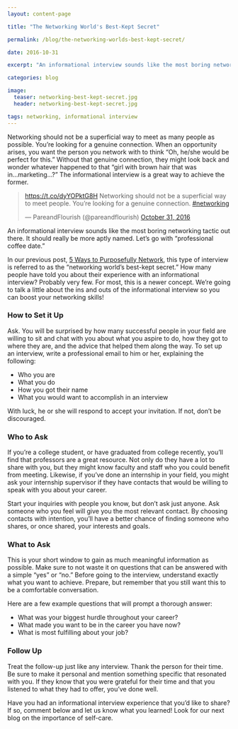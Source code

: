 ```yaml
---
layout: content-page

title: "The Networking World's Best-Kept Secret"

permalink: /blog/the-networking-worlds-best-kept-secret/

date: 2016-10-31

excerpt: "An informational interview sounds like the most boring networking tactic out there. It should really be more aptly named. Let’s go with “professional coffee date.”"

categories: blog

image:
  teaser: networking-best-kept-secret.jpg
  header: networking-best-kept-secret.jpg

tags: networking, informational interview
---
```


Networking should not be a superficial way to meet as many people as possible. You’re looking for a genuine connection. When an opportunity arises, you want the person you network with to think “Oh, he/she would be perfect for this.” Without that genuine connection, they might look back and wonder whatever happened to that “girl with brown hair that was in...marketing…?” The informational interview is a great way to achieve the former. 

<blockquote class="twitter-tweet tw-align-center" data-lang="en"><p lang="en" dir="ltr"><a href="https://t.co/dyYOPktG8H">https://t.co/dyYOPktG8H</a> Networking should not be a superficial way to meet people. You’re looking for a genuine connection. <a href="https://twitter.com/hashtag/networking?src=hash">#networking</a></p>&mdash; PareandFlourish (@pareandflourish) <a href="https://twitter.com/pareandflourish/status/793112909979222017">October 31, 2016</a></blockquote>
<script async src="//platform.twitter.com/widgets.js" charset="utf-8"></script>

An informational interview sounds like the most boring networking tactic out there. It should really be more aptly named. Let’s go with “professional coffee date.”  

In our previous post, [5 Ways to Purposefully Network](/blog/five-ways-to-purposefully-network/), this type of interview is referred to as the “networking world’s best-kept secret.” How many people have told you about their experience with an informational interview? Probably very few. For most, this is a newer concept. We’re going to talk a little about the ins and outs of the informational interview so you can boost your networking skills!

### How to Set it Up 

Ask. You will be surprised by how many successful people in your field are willing to sit and chat with you about what you aspire to do, how they got to where they are, and the advice that helped them along the way. To set up an interview, write a professional email to him or her, explaining the following: 

- Who you are
- What you do
- How you got their name
- What you would want to accomplish in an interview

With luck, he or she will respond to accept your invitation. If not, don’t be discouraged. 

### Who to Ask

If you’re a college student, or have graduated from college recently, you’ll find that professors are a great resource. Not only do they have a lot to share with you, but they might know faculty and staff who you could benefit from meeting. Likewise, if you’ve done an internship in your field, you might ask your internship supervisor if they have contacts that would be willing to speak with you about your career. 

Start your inquiries with people you know, but don’t ask just anyone. Ask someone who you feel will give you the most relevant contact. By choosing contacts with intention, you’ll have a better chance of finding someone who shares, or once shared, your interests and goals.

### What to Ask

This is your short window to gain as much meaningful information as possible. Make sure to not waste it on questions that can be answered with a simple “yes” or “no.” Before going to the interview, understand exactly what you want to achieve. Prepare, but remember that you still want this to be a comfortable conversation.  

Here are a few example questions that will prompt a thorough answer: 

- What was your biggest hurdle throughout your career?
- What made you want to be in the career you have now?
- What is most fulfilling about your job?

### Follow Up

Treat the follow-up just like any interview. Thank the person for their time. Be sure to make it personal and mention something specific that resonated with you. If they know that you were grateful for their time and that you listened to what they had to offer, you’ve done well.

Have you had an informational interview experience that you’d like to share? If so, comment below and let us know what you learned! Look for our next blog on the importance of self-care.